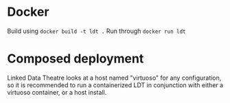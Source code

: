 # Docker
Build using 
`docker build -t ldt .`
Run through 
`docker run ldt`

# Composed deployment
Linked Data Theatre looks at a host named "virtuoso" for any configuration, so it is recommended to run a containerized LDT in conjunction with either a virtuoso container, or a host install.

